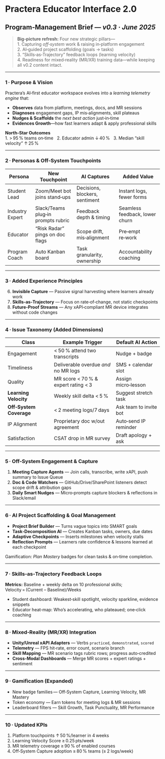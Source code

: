 
# Practera Educator Interface 2.0  
## Program‑Management Brief — *v0.3 · June 2025*

> **Big‑picture refresh:** Four new strategic pillars—  
> 1. Capturing *off‑system* work & raising in‑platform engagement  
> 2. AI‑guided project scaffolding (goals → tasks)  
> 3. “Skills‑as‑Trajectory” feedback loops (learning velocity)  
> 4. Readiness for mixed‑reality (MR/XR) training data—while keeping all v0.2 content intact.

---

### 1 · Purpose & Vision
Practera’s AI‑first educator workspace evolves into a *learning telemetry engine* that:

* **Observes** data from platform, meetings, docs, and MR sessions  
* **Diagnoses** engagement gaps, IP mis‑alignments, skill plateaus  
* **Nudges & Scaffolds** the *next best action* just‑in‑time  
* **Evidences Growth**—how fast learners adapt & apply professional skills

**North‑Star Outcomes**  
1. > 95 % teams on‑time   2. Educator admin ↓ 40 %   3. Median “skill velocity” ↑ 25 %

---

### 2 · Personas & Off‑System Touchpoints
| Persona | New Touchpoint | AI Captures | Added Value |
|---------|----------------|-------------|-------------|
| Student Lead | Zoom/Meet bot joins stand‑ups | Decisions, blockers, sentiment | Instant logs, fewer forms |
| Industry Expert | Slack/Teams plug‑in prompts rubric | Feedback depth & timing | Seamless feedback, lower churn |
| Educator | “Risk Radar” pings on doc flags | Scope drift, mis‑alignment | Pre‑empt re‑work |
| Program Coach | Auto Kanban board | Task granularity, ownership | Accountability coaching |

---

### 3 · Added Experience Principles
6. **Invisible Capture** — Passive signal harvesting where learners already work  
7. **Skills‑as‑Trajectory** — Focus on rate‑of‑change, not static checkpoints  
8. **Future‑Proof Streams** — Any xAPI‑compliant MR device integrates without code changes

---

### 4 · Issue Taxonomy (Added Dimensions)
| Class | Example Trigger | Default AI Action |
|-------|-----------------|-------------------|
| Engagement | < 50 % attend two transcripts | Nudge + badge |
| Timeliness | Deliverable overdue *and* no MR logs | SMS + calendar slot |
| Quality | MR score < 70 % & expert rating < 3 | Assign micro‑lesson |
| **Learning Velocity** | Weekly skill delta < 5 % | Suggest stretch task |
| **Off‑System Coverage** | < 2 meeting logs/7 days | Ask team to invite bot |
| IP Alignment | Proprietary doc w/out agreement | Auto‑send IP reminder |
| Satisfaction | CSAT drop in MR survey | Draft apology + ask |

---

### 5 · Off‑System Engagement & Capture
1. **Meeting Capture Agents** — Join calls, transcribe, write xAPI, push summary to Issue Queue  
2. **Doc & Code Watchers** — GitHub/Drive/SharePoint listeners detect scope drift & attribution gaps  
3. **Daily Smart Nudges** — Micro‑prompts capture blockers & reflections in Slack/email

---

### 6 · AI Project Scaffolding & Goal Management
* **Project Brief Builder** — Turns vague topics into SMART goals  
* **Task‑Decomposition AI** — Creates Kanban tasks, owners, due dates  
* **Adaptive Checkpoints** — Inserts milestones when velocity stalls  
* **Reflection Prompts** — Learners rate confidence & lessons learned at each checkpoint  

Gamification: *Plan Mastery* badges for clean tasks & on‑time completion.

---

### 7 · Skills‑as‑Trajectory Feedback Loops
**Metrics:** Baseline + weekly delta on 10 professional skills; Velocity = (Current – Baseline)/Weeks  

* Student dashboard: Weakest‑skill spotlight, velocity sparkline, evidence snippets  
* Educator heat‑map: Who’s accelerating, who plateaued; one‑click coaching

---

### 8 · Mixed‑Reality (MR/XR) Integration
* **Unity/Unreal xAPI Adapters** — Verbs `practiced`, `demonstrated`, `scored`  
* **Telemetry** — FPS hit‑rate, error count, scenario branch  
* **Skill Mapping** — MR scenario tags rubric rows; progress auto‑credited  
* **Cross‑Modal Dashboards** — Merge MR scores + expert ratings + sentiment

---

### 9 · Gamification (Expanded)
* New badge families — Off‑System Capture, Learning Velocity, MR Mastery  
* Token economy — Earn tokens for meeting logs & MR sessions  
* Leaderboard filters — Skill Growth, Task Punctuality, MR Performance

---

### 10 · Updated KPIs
1. Platform touchpoints ↑ 50 %/learner in 4 weeks  
2. Learning Velocity Score ≥ 0.25 pts/week  
3. MR telemetry coverage ≥ 90 % of enabled courses  
4. Off‑System Capture adoption ≥ 80 % teams (≥ 2 logs/week)


